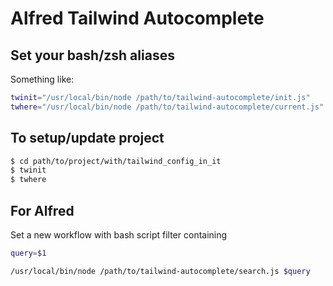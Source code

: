 # Alfred Tailwind Autocomplete

## Set your bash/zsh aliases

Something like:

```bash
twinit="/usr/local/bin/node /path/to/tailwind-autocomplete/init.js"
twhere="/usr/local/bin/node /path/to/tailwind-autocomplete/current.js"
```

## To setup/update project

```bash
$ cd path/to/project/with/tailwind_config_in_it
$ twinit
$ twhere
```

## For Alfred

Set a new workflow with bash script filter containing

```bash
query=$1

/usr/local/bin/node /path/to/tailwind-autocomplete/search.js $query
```